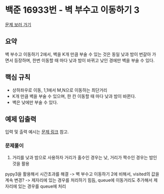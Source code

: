 # 백준 16933번 - 벽 부수고 이동하기 3

[문제 보러 가기](https://www.acmicpc.net/problem/16933)

## 요약
벽 부수고 이동하기 2에서, 벽을 K개 만큼 부술 수 있는 것은 동일
낮과 밤이 번갈아 가면서 등장하며, 한번 이동할 때 마다 낮과 밤이 바뀌고
낮인 경에만 벽을 부술 수 있다.

## 핵심 규칙
- 상하좌우로 이동, 1,1에서 M,N으로 이동하는 최단거리
- K개 만큼 벽을 부술 수 있으며, 한 칸 이동할 때 마다 낮과 밤이 바뀐다.
- 벽은 낮에만 부술 수 있다.

## 예제 입출력

입력 및 출력 예시는 [문제 링크](https://www.acmicpc.net/problem/16933) 참고.

### 문제풀이
1. 거리를 낮과 밤으로 사용하자
거리가 홀수인 경우는 낮, 거리가 짝수인 경우는 밤인것을 활용

pypy3을 활용해서 시간초과를 해결
-> 벽 부수고 이동하기 2에 비해서, visited의 값을 계속 변경?
-> 제자리에 있는 경우를 처리하기 힘듬, queue에 이동거리도 추가해서 제자리에 있는 경우를 queue에 처리
